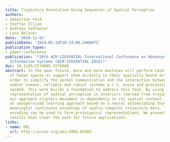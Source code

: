 ```yaml
---
title: Trajectory Annotation Using Sequences of Spatial Perception
authors:
- Sebastian Feld
- Steffen Illium
- Andreas Sedlmeier
- Lenz Belzner
date: '2018-11-01'
publishDate: '2024-02-14T10:33:06.248897Z'
publication_types:
- paper-conference
publication: '*26th ACM SIGSPATIAL International Conference on Advances in Geographic
  Information Systems (ACM SIGSPATIAL 2018)*'
doi: 10.1145/3274895.3274968
abstract: In the near future, more and more machines will perform tasks in the vicinity
  of human spaces or support them directly in their spatially bound activities. In
  order to simplify the verbal communication and the interaction between robotic units
  and/or humans, reliable and robust systems w.r.t. noise and processing results are
  needed. This work builds a foundation to address this task. By using a continuous
  representation of spatial perception in interiors learned from trajectory data,
  our approach clusters movement in dependency to its spatial context. We propose
  an unsupervised learning approach based on a neural autoencoding that learns semantically
  meaningful continuous encodings of spatio-temporal trajectory data. This learned
  encoding can be used to form prototypical representations. We present promising
  results that clear the path for future applications.
links:
- name: URL
  url: http://arxiv.org/abs/2004.05383
---
```

